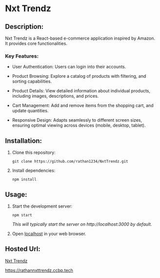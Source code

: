 # Nxt Trendz

## Description:

Nxt Trendz is a React-based e-commerce application inspired by Amazon. It
provides core functionalities.

### Key Features:

- User Authentication: Users can login into their accounts.

- Product Browsing: Explore a catalog of products with filtering, and sorting
  capabilities.

- Product Details: View detailed information about individual products,
  including images, descriptions, and prices.

* Cart Management: Add and remove items from the shopping cart, and update
  quantities.

* Responsive Design: Adapts seamlessly to different screen sizes, ensuring
  optimal viewing across devices (mobile, desktop, tablet).

## Installation:

1. Clone this repository:

   `git clone https://github.com/rathan1234/NxtTrendz.git`

2. Install dependencies:

   `npm install`

## Usage:

1. Start the development server:

   `npm start`

   _This will typically start the server on http://localhost:3000 by default._

2. Open [localhost](http://localhost:3000) in your web browser.

## Hosted Url:

[Nxt Trendz](https://rathannxttrendz.ccbp.tech/)

https://rathannxttrendz.ccbp.tech
